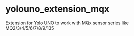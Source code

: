 # yolouno_extension_mqx
Extension for Yolo UNO to work with MQx sensor series like MQ2/3/4/5/6/7/8/9/135
